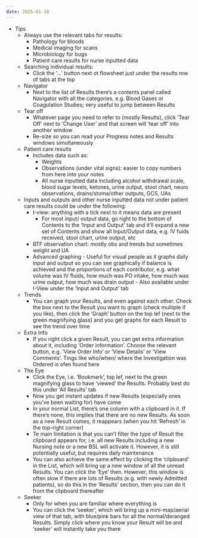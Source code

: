 ```yaml
---
date: 2025-01-18
---
```

- Tips
	- Always use the relevant tabs for results:
		- Pathology for bloods
		- Medical imaging for scans
		- Microbiology for bugs
		- Patient care results for nurse inputted data
	- Searching individual results:
		- Click the '...' button next ot flowsheet just under the results row of tabs at the top
	- Navigator
		- Next to the list of Results there’s a contents panel called Navigator  with all the categories, e.g. Blood Gases or Coagulation Studies; very useful to jump between Results
	- Tear off
		- Whatever page you need to refer to (mostly Results), click ‘Tear Off’ next to ‘Change User’ and that screen will ‘tear off’ into another window
		- Re-size so you can read your Progress notes and Results windows simultaneously
	- Patient care results
		- Includes data such as:
			- Weights
			- Observations (under vital signs): easier to copy numbers from here into your notes
			- All nurse inputted data including alcohol withdrawal scale, blood sugar levels, ketones, urine output, stool chart, neuro observations, drains/stoma/other outputs, GCS, UAs
	- Inputs and outputs and other nurse inputted data not under patient care results could be under the following:
		- I-view: anything with a tick next to it means data are present
			- For most input/ output data, go right to the bottom of Contents to the ‘Input and Output’ tab and it’ll expand a new set of Contents and show all Input/Output data, e.g. IV fuids received, stool chart, urine output, etc
		- BTF observation chart: mostly obs and trends but sometimes weight and UA
		- Advanced graphing
				- Useful for  visual people as it graphs daily input and output so you can see graphically if balance is achieved and the proportions of each contributor, e.g. what volume was IV fluids, how much was PO intake, how much was urine output, how much was drain output
				- Also available under I-View under the ‘Input and Output’ tab
	- Trends
		- You can graph your Results, and even against each other. Check the  box next to the Result you want to graph (check multiple if you like), then click the ‘Graph’ button on the top lef (next to the green magnifying glass) and you get graphs for each Result to see the trend over time
	- Extra Info
		- If you right click a given Result, you can get extra information  about it, including ‘Order information’. Choose the relevant button, e.g. ‘View Order Info’ or ‘View Details’ or ‘View Comments’. Tings like who/when/ where the Investigation was Ordered is ofen found here
	- The Eye
		- Click the Eye, i.e. ‘Bookmark’, top lef, next to the green magnifying  glass to have ‘viewed’ the Results. Probably best do this under ‘All Results’ tab
		- Now you get instant updates if new Results (especially ones you’ve been waiting for) have come
		- In your normal List, there’s one column with a clipboard in it. If there’s none, this implies that there are no new Results. As soon as a new Result comes, it reappears (when you hit ‘Refresh’ in the top-right corner)
		- Te main limitation is that you can’t filter the type of Result the clipboard appears for, i.e. all new Results including a new Nursing note or a new BSL will activate it. However, it is still potentially useful, but requires daily maintenance
		- You can also achieve the same effect by clicking the ‘clipboard’ in the List, which will bring up a new window of all the unread Results. You can click the ‘Eye’ then. However, this window is often slow if there are lots of Results (e.g. with newly Admitted patients), so do this in the ‘Results’ section, then you can do it from the clipboard thereafter
	- Seeker
		- Only for when you are familiar where everything is
		- You can click the ‘seeker’, which will bring up a mini-map/aerial view of that tab, with blue/pink bars for all the normal/deranged Results. Simply click where you know your Result will be and ‘seeker’ will instantly take you there